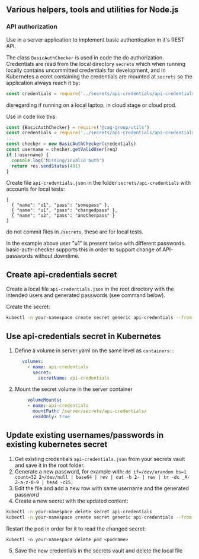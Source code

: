 ## Various helpers, tools and utilities for Node.js

### API authorization

Use in a server application to implement basic authentication in it's REST API.

The class `BasicAuthChecker` is used in code the do authorization. Credentials are read from the local directory
 `secrets` which when running locally contains uncommitted credentials for development,
 and in Kubernetes a ecret containing the credentials are mounted at `secrets` so the application always reach it by:
```javascript
const credentials = require('../secrets/api-credentials/api-credentials.json')
``` 
disregarding if running on a local laptop, in cloud stage or cloud prod.

Use in code like this:
```javascript
const {BasicAuthChecker} = require('@cag-group/utils')
const credentials = require('../secrets/api-credentials/api-credentials.json')
...
const checker = new BasicAuthChecker(credentials)
const username = checker.getValidUser(req)
if (!username) {
  console.log('Missing/invalid auth')
  return res.sendStatus(401)
}
```
Create file `api-credentials.json` in the folder `secrets/api-credentials` with accounts for local tests:
```
[
  { "name": "u1", "pass": "somepass" },
  { "name": "u1", "pass": "changedpass" },
  { "name": "u2", "pass": "anotherpass" }
]
```
do not commit files in `/secrets`, these are for local tests.

In the example above user "u1" is present twice with different passwords. basic-auth-checker supports
this in order to support change of API-passwords without downtime.

## Create api-credentials secret

Create a local file `api-credentials.json` in the root directory with the intended users and generated passwords (see command below).

Create the secret:

```bash
kubectl -n your-namespace create secret generic api-credentials --from-file=api-credentials.json
```

## Use api-credentials secret in Kubernetes

1. Define a volume in server.yaml on the same level as `containers:`:
```yaml
      volumes:
        - name: api-credentials
          secret:
            secretName: api-credentials

```
2. Mount the secret volume in the server container
```yaml
        volumeMounts:
        - name: api-credentials
          mountPath: /server/secrets/api-credentials/
          readOnly: true
```

## Update existing usernames/passwords in existing kubernetes secret

1. Get existing credentials `api-credentials.json` from your secrets vault and save it in the root folder.
2. Generate a new password, for example with: `dd if=/dev/urandom bs=1 count=32 2>/dev/null | base64 | rev | cut -b 2- | rev | tr -dc _A-Z-a-z-0-9 | head -c15;`
3. Edit the file and add a new row with same username and the generated password 
4. Create a new secret with the updated content:
```bash
kubectl -n your-namespace delete secret api-credentials
kubectl -n your-namespace create secret generic api-credentials --from-file=api-credentials.json
```
Restart the pod in order for it to read the changed secret:
```
kubectl -n your-namespace delete pod <podname>
```
5. Save the new credentials in the secrets vault and delete the local file